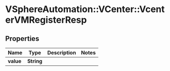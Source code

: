 # VSphereAutomation::VCenter::VcenterVMRegisterResp

## Properties
Name | Type | Description | Notes
------------ | ------------- | ------------- | -------------
**value** | **String** |  | 


